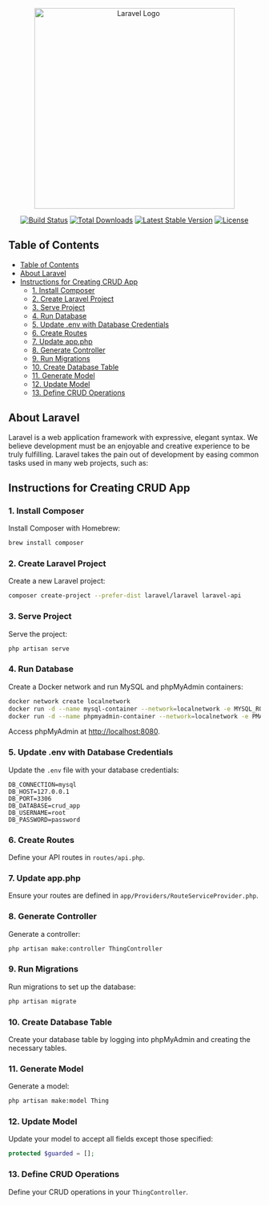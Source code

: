 <p align="center"><a href="https://laravel.com" target="_blank"><img src="https://raw.githubusercontent.com/laravel/art/master/logo-lockup/5%20SVG/2%20CMYK/1%20Full%20Color/laravel-logolockup-cmyk-red.svg" width="400" alt="Laravel Logo"></a></p>

<p align="center">
<a href="https://github.com/laravel/framework/actions"><img src="https://github.com/laravel/framework/workflows/tests/badge.svg" alt="Build Status"></a>
<a href="https://packagist.org/packages/laravel/framework"><img src="https://img.shields.io/packagist/dt/laravel/framework" alt="Total Downloads"></a>
<a href="https://packagist.org/packages/laravel/framework"><img src="https://img.shields.io/packagist/v/laravel/framework" alt="Latest Stable Version"></a>
<a href="https://packagist.org/packages/laravel/framework"><img src="https://img.shields.io/packagist/l/laravel/framework" alt="License"></a>
</p>

## Table of Contents
- [Table of Contents](#table-of-contents)
- [About Laravel](#about-laravel)
- [Instructions for Creating CRUD App](#instructions-for-creating-crud-app)
  - [1. Install Composer](#1-install-composer)
  - [2. Create Laravel Project](#2-create-laravel-project)
  - [3. Serve Project](#3-serve-project)
  - [4. Run Database](#4-run-database)
  - [5. Update .env with Database Credentials](#5-update-env-with-database-credentials)
  - [6. Create Routes](#6-create-routes)
  - [7. Update app.php](#7-update-appphp)
  - [8. Generate Controller](#8-generate-controller)
  - [9. Run Migrations](#9-run-migrations)
  - [10. Create Database Table](#10-create-database-table)
  - [11. Generate Model](#11-generate-model)
  - [12. Update Model](#12-update-model)
  - [13. Define CRUD Operations](#13-define-crud-operations)

## About Laravel

Laravel is a web application framework with expressive, elegant syntax. We believe development must be an enjoyable and creative experience to be truly fulfilling. Laravel takes the pain out of development by easing common tasks used in many web projects, such as:

## Instructions for Creating CRUD App

### 1. Install Composer
Install Composer with Homebrew:
```sh
brew install composer
```

### 2. Create Laravel Project
Create a new Laravel project:
```sh
composer create-project --prefer-dist laravel/laravel laravel-api
```

### 3. Serve Project
Serve the project:
```sh
php artisan serve
```

### 4. Run Database
Create a Docker network and run MySQL and phpMyAdmin containers:
```sh
docker network create localnetwork
docker run -d --name mysql-container --network=localnetwork -e MYSQL_ROOT_PASSWORD=password -p 3306:3306 mysql:latest
docker run -d --name phpmyadmin-container --network=localnetwork -e PMA_HOST=mysql-container -e PMA_PORT=3306 -p 8080:80 phpmyadmin/phpmyadmin:latest
```
Access phpMyAdmin at [http://localhost:8080](http://localhost:8080).

### 5. Update .env with Database Credentials
Update the `.env` file with your database credentials:
```env
DB_CONNECTION=mysql
DB_HOST=127.0.0.1
DB_PORT=3306
DB_DATABASE=crud_app
DB_USERNAME=root
DB_PASSWORD=password
```

### 6. Create Routes
Define your API routes in `routes/api.php`.

### 7. Update app.php
Ensure your routes are defined in `app/Providers/RouteServiceProvider.php`.

### 8. Generate Controller
Generate a controller:
```sh
php artisan make:controller ThingController
```

### 9. Run Migrations
Run migrations to set up the database:
```sh
php artisan migrate
```

### 10. Create Database Table
Create your database table by logging into phpMyAdmin and creating the necessary tables.

### 11. Generate Model
Generate a model:
```sh
php artisan make:model Thing
```

### 12. Update Model
Update your model to accept all fields except those specified:
```php
protected $guarded = [];
```

### 13. Define CRUD Operations
Define your CRUD operations in your `ThingController`.
